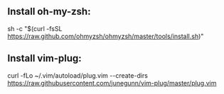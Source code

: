 ## Install oh-my-zsh:
sh -c "$(curl -fsSL https://raw.github.com/ohmyzsh/ohmyzsh/master/tools/install.sh)"

## Install vim-plug:
curl -fLo ~/.vim/autoload/plug.vim --create-dirs https://raw.githubusercontent.com/junegunn/vim-plug/master/plug.vim
